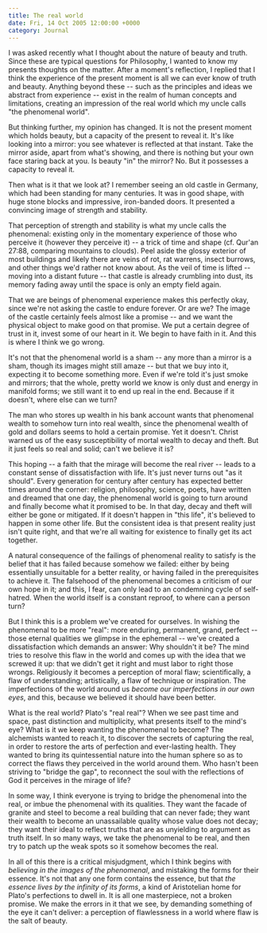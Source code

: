 ```yaml
---
title: The real world
date: Fri, 14 Oct 2005 12:00:00 +0000
category: Journal
---
```


I was asked recently what I thought about the nature of beauty and
truth.  Since these are typical questions for Philosophy, I wanted to
know my presents thoughts on the matter.  After a moment's reflection, I
replied that I think the experience of the present moment is all we can
ever know of truth and beauty.  Anything beyond these -- such as the
principles and ideas we abstract from experience -- exist in the realm
of human concepts and limitations, creating an impression of the real
world which my uncle calls "the phenomenal world".

But thinking further, my opinion has changed.  It is not the present
moment which holds beauty, but a capacity of the present to reveal it.
It's like looking into a mirror: you see whatever is reflected at that
instant.  Take the mirror aside, apart from what's showing, and there is
nothing but your own face staring back at you.  Is beauty "in" the
mirror?  No.  But it possesses a capacity to reveal it.

Then what is it that we look at?  I remember seeing an old castle in
Germany, which had been standing for many centuries.  It was in good
shape, with huge stone blocks and impressive, iron-banded doors.  It
presented a convincing image of strength and stability.

That perception of strength and stability is what my uncle calls the
phenomenal: existing only in the momentary experience of those who
perceive it (however they perceive it) -- a trick of time and shape (cf.
Qur'an 27:88, comparing mountains to clouds).  Peel aside the glossy
exterior of most buildings and likely there are veins of rot, rat
warrens, insect burrows, and other things we'd rather not know about.
As the veil of time is lifted -- moving into a distant future -- that
castle is already crumbling into dust, its memory fading away until the
space is only an empty field again.

That we are beings of phenomenal experience makes this perfectly okay,
since we're not asking the castle to endure forever.  Or are we?  The
image of the castle certainly feels almost like a promise -- and we want
the physical object to make good on that promise.  We put a certain
degree of trust in it, invest some of our heart in it.  We begin to have
faith in it.  And this is where I think we go wrong.

It's not that the phenomenal world is a sham -- any more than a mirror
is a sham, though its images might still amaze -- but that we buy into
it, expecting it to become something more.  Even if we're told it's just
smoke and mirrors; that the whole, pretty world we know is only dust and
energy in manifold forms; we still want it to end up real in the end.
Because if it doesn't, where else can we turn?

The man who stores up wealth in his bank account wants that phenomenal
wealth to somehow turn into real wealth, since the phenomenal wealth of
gold and dollars seems to hold a certain promise.  Yet it doesn't.
Christ warned us of the easy susceptibility of mortal wealth to decay
and theft.  But it just feels so real and solid; can't we believe it is?

This hoping -- a faith that the mirage will become the real river --
leads to a constant sense of dissatisfaction with life.  It's just never
turns out "as it should".  Every generation for century after century
has expected better times around the corner: religion, philosophy,
science, poets, have written and dreamed that one day, the phenomenal
world is going to turn around and finally become what it promised to be.
In that day, decay and theft will either be gone or mitigated.  If it
doesn't happen in "this life", it's believed to happen in some other
life.  But the consistent idea is that present reality just isn't quite
right, and that we're all waiting for existence to finally get its act
together.

A natural consequence of the failings of phenomenal reality to satisfy
is the belief that it has failed because somehow we failed: either by
being essentially unsuitable for a better reality, or having failed in
the prerequisites to achieve it.  The falsehood of the phenomenal
becomes a criticism of our own hope in it; and this, I fear, can only
lead to an condemning cycle of self-hatred.  When the world itself is a
constant reproof, to where can a person turn?

But I think this is a problem we've created for ourselves.  In wishing
the phenomenal to be more "real": more enduring, permanent, grand,
perfect -- those eternal qualities we glimpse in the ephemeral -- we've
created a dissatisfaction which demands an answer: Why shouldn't it be?
The mind tries to resolve this flaw in the world and comes up with the
idea that we screwed it up: that we didn't get it right and must labor
to right those wrongs.  Religiously it becomes a perception of moral
flaw; scientifically, a flaw of understanding; artistically, a flaw of
technique or inspiration.  The imperfections of the world around us
*become our imperfections in our own eyes*, and this, because we believed
it should have been better.

What is the real world?  Plato's "real real"?  When we see past time and
space, past distinction and multiplicity, what presents itself to the
mind's eye?  What is it we keep wanting the phenomenal to become?  The
alchemists wanted to reach it, to discover the secrets of capturing the
real, in order to restore the arts of perfection and ever-lasting
health.  They wanted to bring its quintessential nature into the human
sphere so as to correct the flaws they perceived in the world around
them.  Who hasn't been striving to "bridge the gap", to reconnect the
soul with the reflections of God it perceives in the mirage of life?

In some way, I think everyone is trying to bridge the phenomenal into
the real, or imbue the phenomenal with its qualities.  They want the
facade of granite and steel to become a real building that can never
fade; they want their wealth to become an unassailable quality whose
value does not decay; they want their ideal to reflect truths that are
as unyielding to argument as truth itself.  In so many ways, we take the
phenomenal to be real, and then try to patch up the weak spots so it
somehow becomes the real.

In all of this there is a critical misjudgment, which I think begins
with *believing in the images of the phenomenal*, and mistaking the forms
for their essence.  It's not that any one form contains the essence, but
that *the essence lives by the infinity of its forms*, a kind of
Aristotelian home for Plato's perfections to dwell in.  It is all one
masterpiece, not a broken promise.  We make the errors in it that we
see, by demanding something of the eye it can't deliver: a perception of
flawlessness in a world where flaw is the salt of beauty.


